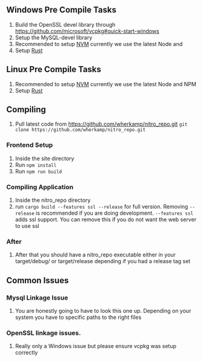 ## Windows Pre Compile Tasks
1. Build the OpenSSL devel library through https://github.com/microsoft/vcpkg#quick-start-windows
2. Setup the MySQL-devel library
3. Recommended to setup [NVM](https://dev.to/skaytech/how-to-install-node-version-manager-nvm-for-windows-10-4nbi) currently we use the latest Node and
4. Setup [Rust](https://rustup.rs/#)
## Linux Pre Compile Tasks
1. Recommended to setup [NVM](https://github.com/nvm-sh/nvm#installing-and-updating) currently we use the latest Node and NPM
2. Setup [Rust](https://rustup.rs/#)
## Compiling
1. Pull latest code from https://github.com/wherkamp/nitro_repo.git `git clone https://github.com/wherkamp/nitro_repo.git`
### Frontend Setup
1. Inside the site directory
2. Run `npm install`
3. Run `npm run build`
### Compiling Application
1. Inside the nitro_repo directory
2. run `cargo build --features ssl --release` for full version. Removing `--release` is recommended if you are doing development. `--features ssl` adds ssl support. You can remove this if you do not want the web server to use ssl
### After
1. After that you should have a nitro_repo executable either in your target/debug/ or target/release depending if you had a release tag set
## Common Issues
### Mysql Linkage Issue
1. You are honestly going to have to look this one up. Depending on your system you have to specific paths to the right files
### OpenSSL linkage issues. 
1. Really only a Windows issue but please ensure vcpkg was setup correctly
